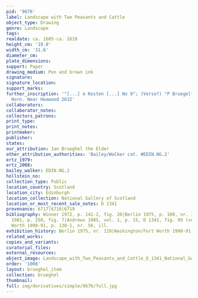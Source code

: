 ```yaml
---
pid: '9676'
label: Landscape with Two Peasants and Cattle
object_type: Drawing
genre: Landscape
tags: 
realdate: ca. 1605-ca. 1610
height_cm: '19.8'
width_cm: '31.6'
diameter_cm: 
plate_dimensions: 
support: Paper
drawing_medium: Pen and brown ink
signature: 
signature_location: 
support_marks: 
further_inscription: '"[...] e Kosten [...] No 9"; (Verso?) "P Bruegel"; Watermark:
  Horn. Near Heawood 2632'
collaborators: 
collaborator_notes: 
collectors_patrons: 
print_type: 
print_notes: 
printmaker: 
publisher: 
states: 
our_attribution: Jan Brueghel the Elder
other_attribution_authorities: 'Bailey/Walker cat. #EDIN.NG.2'
ertz_1979: 
ertz_2008: 
bailey_walker: EDIN.NG.2
hollstein_no: 
collection_type: Public
location_country: Scotland
location_city: Edinburgh
location_collection: National Gallery of Scotland
location_or_most_recent_sale_notes: D 1341
provenance: 6717|6718|6719
bibliography: Winner 1972, p. 141-2, fig. 20|Berlin 1975, p. 100, nr. 119, fig. 226|Grimm
  1981, p. 258, fig. 7|Andrews 1985, vol. 1, p. 15, D 1341, fig. 99 (vol. 2, p. 25)|Washington/Fort
  Worth 1990-91, p. 130-1, nr. 56, ill.
exhibition_history: Berlin 1975, nr. 119|Washington/Fort Worth 1990-91, nr. 56
related_works: 
copies_and_variants: 
curatorial_files: 
external_resources: 
object_image: Landscape_with_Two_Peasants_and_Cattle_D_1341_National_Gallery_of_Scotland.jpg
order: '1008'
layout: brueghel_item
collection: brueghel
thumbnail: 
full: img/derivatives/simple/9676/full.jpg
---
```


